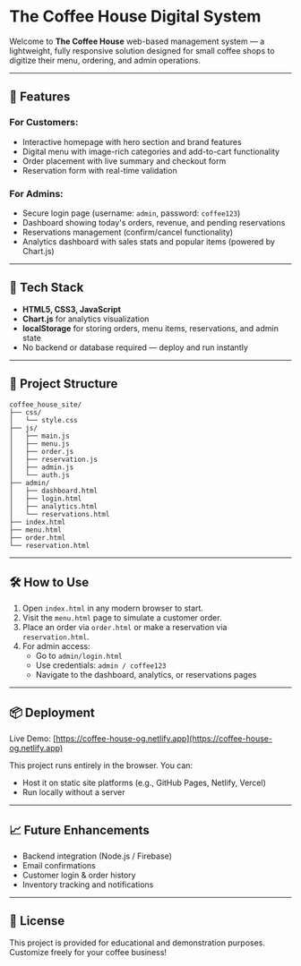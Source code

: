 # The Coffee House Digital System

Welcome to **The Coffee House** web-based management system — a lightweight, fully responsive solution designed for small coffee shops to digitize their menu, ordering, and admin operations.

----

## 🚀 Features

### For Customers:

- Interactive homepage with hero section and brand features
- Digital menu with image-rich categories and add-to-cart functionality
- Order placement with live summary and checkout form
- Reservation form with real-time validation

### For Admins:

- Secure login page (username: `admin`, password: `coffee123`)
- Dashboard showing today's orders, revenue, and pending reservations
- Reservations management (confirm/cancel functionality)
- Analytics dashboard with sales stats and popular items (powered by Chart.js)

---

## 🧰 Tech Stack

- **HTML5, CSS3, JavaScript**
- **Chart.js** for analytics visualization
- **localStorage** for storing orders, menu items, reservations, and admin state
- No backend or database required — deploy and run instantly

---

## 📁 Project Structure

```
coffee_house_site/
├── css/
│   └── style.css
├── js/
│   ├── main.js
│   ├── menu.js
│   ├── order.js
│   ├── reservation.js
│   ├── admin.js
│   └── auth.js
├── admin/
│   ├── dashboard.html
│   ├── login.html
│   ├── analytics.html
│   └── reservations.html
├── index.html
├── menu.html
├── order.html
└── reservation.html
```

---

## 🛠 How to Use

1. Open `index.html` in any modern browser to start.
2. Visit the `menu.html` page to simulate a customer order.
3. Place an order via `order.html` or make a reservation via `reservation.html`.
4. For admin access:
   - Go to `admin/login.html`
   - Use credentials: `admin / coffee123`
   - Navigate to the dashboard, analytics, or reservations pages

---

## 📦 Deployment

Live Demo: [https://coffee-house-og.netlify.app](https://coffee-house-og.netlify.app)

This project runs entirely in the browser. You can:

- Host it on static site platforms (e.g., GitHub Pages, Netlify, Vercel)
- Run locally without a server

---

## 📈 Future Enhancements

- Backend integration (Node.js / Firebase)
- Email confirmations
- Customer login & order history
- Inventory tracking and notifications

---

## 📄 License

This project is provided for educational and demonstration purposes. Customize freely for your coffee business!

